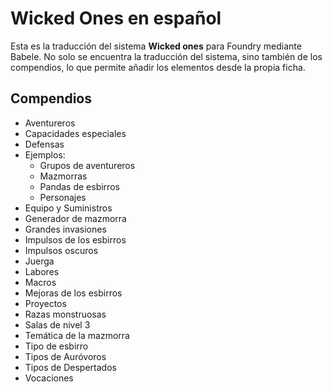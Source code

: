 # Wicked Ones en español
Esta es la traducción del sistema **Wicked ones** para Foundry mediante Babele. No solo se encuentra la traducción del sistema, sino también de los compendios, lo que permite añadir los elementos desde la propia ficha.

## Compendios
- Aventureros
- Capacidades especiales
- Defensas
- Ejemplos:
  - Grupos de aventureros
  - Mazmorras
  - Pandas de esbirros
  - Personajes
- Equipo y Suministros
- Generador de mazmorra
- Grandes invasiones
- Impulsos de los esbirros
- Impulsos oscuros
- Juerga
- Labores
- Macros
- Mejoras de los esbirros
- Proyectos
- Razas monstruosas
- Salas de nivel 3
- Temática de la mazmorra
- Tipo de esbirro
- Tipos de Auróvoros
- Tipos de Despertados
- Vocaciones
